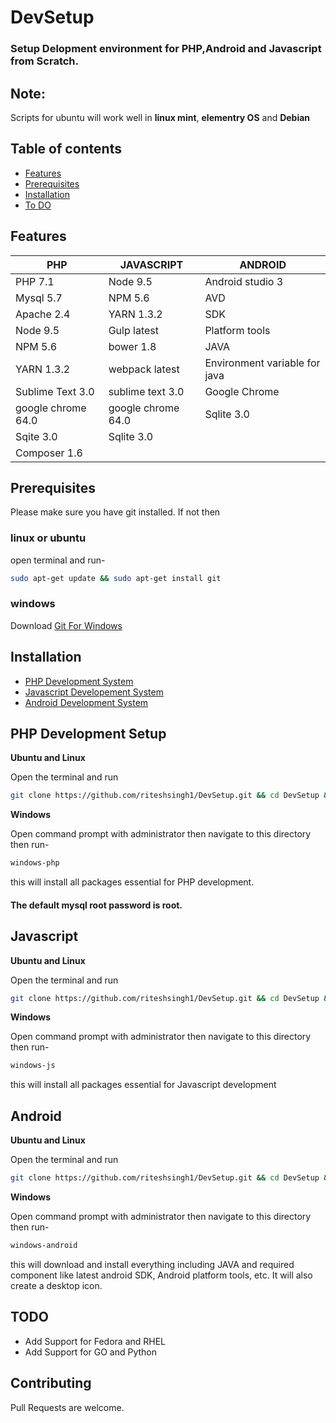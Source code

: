 # DevSetup
### Setup Delopment environment for PHP,Android and Javascript from Scratch.

## Note:
Scripts for ubuntu will work well in **linux mint**, **elementry OS** and **Debian**


## Table of contents

* [Features](#features)
* [Prerequisites](#prerequisites)
* [Installation](#installation)
* [To DO](#todo)




## Features
 

PHP 				| JAVASCRIPT   				| ANDROID
---     			| ---						| ---
PHP  7.1			| Node 9.5					| Android studio 3
Mysql  5.7			| NPM 5.6					| AVD
Apache  2.4			| YARN 1.3.2				| SDK
Node 9.5			| Gulp latest				| Platform tools
NPM  5.6			| bower 1.8					| JAVA 	
YARN 1.3.2			| webpack latest			| Environment variable for java
Sublime Text 3.0 	| sublime text 3.0			| Google Chrome
google chrome 64.0	| google chrome 64.0		| Sqlite 3.0	
Sqite 3.0			| Sqlite 3.0				|
Composer 1.6		| 							|



## Prerequisites

Please make sure you have git installed. If not then

### linux or ubuntu
open terminal and run-

```bash
sudo apt-get update && sudo apt-get install git
```

### windows

Download [Git For Windows](https://git-scm.com/download/win)

## Installation

* [PHP Development System](#php-development-setup)
* [Javascript Developement System](#javascript)
* [Android Development System](#android)


## PHP Development Setup

**Ubuntu and Linux**

Open the terminal and run

```bash
git clone https://github.com/riteshsingh1/DevSetup.git && cd DevSetup && sh ./ubuntu-php.sh
```

**Windows**

Open command prompt with administrator then navigate to this directory then run-

```bash
windows-php
```

this will install all packages essential for PHP development. 
#### The default mysql root password is root.

## Javascript

**Ubuntu and Linux**

Open the terminal and run

```bash
git clone https://github.com/riteshsingh1/DevSetup.git && cd DevSetup && sh ./ubuntu-js.sh
```

**Windows**

Open command prompt with administrator then navigate to this directory then run-

```bash
windows-js
```

this will install all packages essential for Javascript development


## Android

**Ubuntu and Linux**

Open the terminal and run

```bash
git clone https://github.com/riteshsingh1/DevSetup.git && cd DevSetup && sh ./ubuntu-android.sh
```

**Windows**

Open command prompt with administrator then navigate to this directory then run-

```bash
windows-android
```

this will download and install everything including JAVA and required component like latest android SDK, Android platform tools, etc. It will also create a desktop icon.

## TODO
 - Add Support for Fedora and RHEL
 - Add Support for GO and Python

## Contributing
Pull Requests are welcome.
